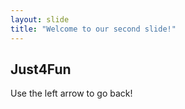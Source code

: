 ```yaml
---
layout: slide
title: "Welcome to our second slide!"
---
```

Just4Fun
---
Use the left arrow to go back!
